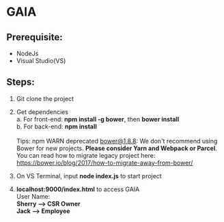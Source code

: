 # GAIA

## Prerequisite:
- NodeJs
- Visual Studio(VS)


## Steps:
1. Git clone the project
2. Get dependencies<br/>
   a. For front-end: **npm install -g bower**, then **bower install**<br/> 
   b. For back-end: **npm install**<br/> 
   <br/> 
Tips:
npm WARN deprecated bower@1.8.8: We don't recommend using Bower for new projects. **Please consider Yarn and Webpack or Parcel**. You can read how to migrate legacy project here: https://bower.io/blog/2017/how-to-migrate-away-from-bower/

3. On VS Terminal, input **node index.js** to start project
4. **localhost:9000/index.html** to access GAIA
   <br/>User Name: 
   <br/>**Sherry --> CSR Owner** 
   <br/>**Jack  --> Employee**
   
   

